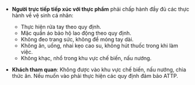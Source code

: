 - **Người trực tiếp tiếp xúc với thực phẩm** phải chấp hành đầy đủ các thực hành về vệ sinh cá nhân:
  + Thực hiện rửa tay theo quy định.
  + Mặc quần áo bảo hộ lao động theo quy định.
  + Không đeo trang sức, không để móng tay dài.
  + Không ăn, uống, nhai kẹo cao su, không hút thuốc trong khi làm việc.
  + Không khạc, nhổ trong khu vực chế biến, nấu nướng.

- **Khách tham quan**: Không được vào khu vực chế biến, nấu nướng, chia thức ăn. Nếu muốn vào phải thực hiện các quy định đảm bảo ATTP.